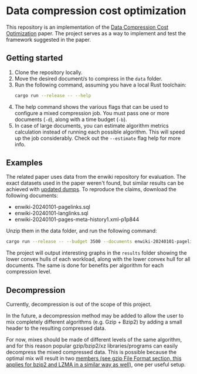 # Data compression cost optimization
This repository is an implementation of the [Data Compression Cost Optimization](https://ieeexplore.ieee.org/document/7149296) paper. The project serves as a way to implement and test the framework suggested in the paper.


## Getting started
1. Clone the repository locally.
2. Move the desired document/s to compress in the `data` folder.
3. Run the following command, assuming you have a local Rust toolchain:
    ```sh
    cargo run --release -- --help
    ```
4. The help command shows the various flags that can be used to configure a mixed compression job. You must pass one or more documents (`-d`), along with a time budget (`-b`).
5. In case of large documents, you can estimate algorithm metrics calculation instead of running each possible algorithm. This will speed up the job considerably. Check out the `--estimate` flag help for more info.

## Examples
The related paper uses data from the enwiki repository for evaluation. The exact datasets used in the paper weren't found, but similar results can be achieved with [updated dumps](https://dumps.wikimedia.org/enwiki/20240101/).
To reproduce the claims, download the following documents:
- enwiki-20240101-pagelinks.sql
- enwiki-20240101-langlinks.sql
- enwiki-20240101-pages-meta-history1.xml-p1p844

Unzip them in the data folder, and run the following command:
```sh
cargo run --release -- --budget 3500 --documents enwiki-20240101-pagelinks.sql=gzip,enwiki-20240101-langlinks.sql=gzip,enwiki-20240101-pages-meta-history1.xml-p1p844=bzip2,enwiki-20240101-pages-meta-history1.xml-p1p844=xz2 --estimate --estimate-block-number 10 --estimate-block-ratio 0.001
```

The project will output interesting graphs in the `results` folder showing the lower convex hulls of each workload, along with the lower convex hull for all documents. The same is done for benefits per algorithm for each compression level.

## Decompression
Currently, decompression is out of the scope of this project.

In the future, a decompression method may be added to allow the user to mix completely different algorithms (e.g. Gzip + Bzip2) by adding a small header to the resulting compressed data.

For now, mixes should be made of different levels of the same algorithm, and for this reason popular gzip/bzip2/xz libraries/programs can easily decompress the mixed compressed data. This is possible because the optimal mix will result in two [members (see gzip File Format section, this applies for bzip2 and LZMA in a similar way as well)](https://datatracker.ietf.org/doc/html/rfc1952), one per useful setup.